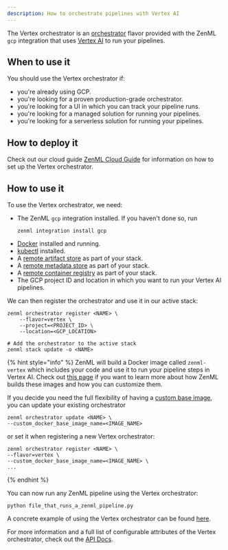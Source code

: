 ```yaml
---
description: How to orchestrate pipelines with Vertex AI
---
```


The Vertex orchestrator is an [orchestrator](./overview.md) flavor provided with
the ZenML `gcp` integration that uses [Vertex AI](https://cloud.google.com/vertex-ai)
to run your pipelines.

## When to use it

You should use the Vertex orchestrator if:
* you're already using GCP.
* you're looking for a proven production-grade orchestrator.
* you're looking for a UI in which you can track your pipeline
runs.
* you're looking for a managed solution for running your pipelines.
* you're looking for a serverless solution for running your pipelines.

## How to deploy it

Check out our cloud guide [ZenML Cloud Guide](../../cloud-guide/overview.md)
for information on how to set up the Vertex orchestrator.

## How to use it

To use the Vertex orchestrator, we need:
* The ZenML `gcp` integration installed. If you haven't done so, run 
    ```shell
    zenml integration install gcp
    ```
* [Docker](https://www.docker.com) installed and running.
* [kubectl](https://kubernetes.io/docs/tasks/tools/#kubectl) installed.
* A [remote artifact store](../artifact_stores/overview.md) as part of your stack.
* A [remote metadata store](../metadata_stores/overview.md) as part of your stack.
* A [remote container registry](../container_registries/overview.md) as part of your stack.
* The GCP project ID and location in which you want to run your Vertex AI pipelines.

We can then register the orchestrator and use it in our active stack:
```shell
zenml orchestrator register <NAME> \
    --flavor=vertex \
    --project=<PROJECT_ID> \
    --location=<GCP_LOCATION>

# Add the orchestrator to the active stack
zenml stack update -o <NAME>
```

{% hint style="info" %}
ZenML will build a Docker image called `zenml-vertex` which includes your code and use it
to run your pipeline steps in Vertex AI. Check out
[this page](../../developer-guide/advanced-concepts/docker.md)
if you want to learn more about how ZenML builds these images and
how you can customize them.

If you decide you need the full flexibility of having a
[custom base image](../../developer-guide/advanced-concepts/docker.md#using-a-custom-base-image),
you can update your existing orchestrator
```shell
zenml orchestrator update <NAME> \
--custom_docker_base_image_name=<IMAGE_NAME>
```
or set it when registering a new Vertex orchestrator:
```shell
zenml orchestrator register <NAME> \
--flavor=vertex \
--custom_docker_base_image_name=<IMAGE_NAME> \
...
```
{% endhint %}

You can now run any ZenML pipeline using the Vertex orchestrator:
```shell
python file_that_runs_a_zenml_pipeline.py
```

A concrete example of using the Vertex orchestrator can be found 
[here](https://github.com/zenml-io/zenml/tree/main/examples/vertex_ai_orchestration).

For more information and a full list of configurable attributes of the Vertex orchestrator, check out the 
[API Docs](https://apidocs.zenml.io/latest/api_docs/integrations/#zenml.integrations.gcp.orchestrators.vertex_orchestrator.VertexOrchestrator).

